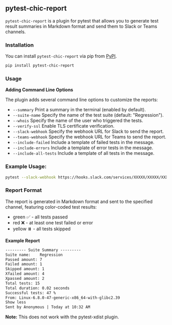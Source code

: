 ## pytest-chic-report


`pytest-chic-report` is a plugin for pytest that allows you to generate test result summaries in Markdown format and send them to Slack or Teams channels.

### Installation

You can install `pytest-chic-report` via pip from [PyPI](https://pypi.org/project/pytest-chic-report/).

```bash
pip install pytest-chic-report
```

### Usage

**Adding Command Line Options**

The plugin adds several command line options to customize the reports:

- `--summary` Print a summary in the terminal (enabled by default).
- `--suite-name` Specify the name of the test suite (default: "Regression").
- `--whois` Specify the name of the user who triggered the tests.
- `--verify-ssl` Enable TLS certificate verification.
- `--slack-webhook` Specify the webhook URL for Slack to send the report.
- `--teams-webhook` Specify the webhook URL for Teams to send the report.
- `--include-failed` Include a template of failed tests in the message.
- `--include-errors` Include a template of error tests in the message.
- `--include-all-tests` Include a template of all tests in the message.

### Example Usage:

```bash
pytest --slack-webhook https://hooks.slack.com/services/XXXXX/XXXXX/XXXXX
```


### Report Format

The report is generated in Markdown format and sent to the specified channel, featuring color-coded test results:

- green ✅ - all tests passed
- red ❌ - at least one test failed or error
- yellow ⏸️ - all tests skipped

**Example Report**

```markdown
--------- Suite Summary ---------
Suite name:    Regression
Passed amount: 7
Failed amount: 1
Skipped amount: 1
Xfailed amount: 4
Xpassed amount: 2
Total tests: 15
Total duration: 0.02 seconds
Successful tests: 47 %
From: Linux-6.8.0-47-generic-x86_64-with-glibc2.39
Show less
Sent by Anonymous | Today at 10:32 AM
```

**Note:** This does not work with the pytest-xdist plugin.
